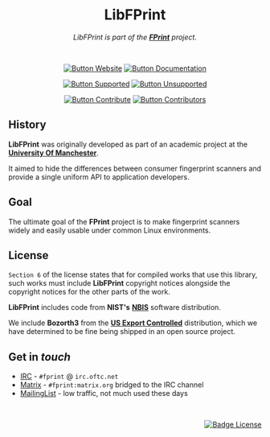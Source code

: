 

<div align="center">

# LibFPrint

*LibFPrint is part of the **[FPrint][Website]** project.*

<br/>

[![Button Website]][Website]
[![Button Documentation]][Documentation]

[![Button Supported]][Supported]
[![Button Unsupported]][Unsupported]

[![Button Contribute]][Contribute]
[![Button Contributors]][Contributors]

</div>

## History

**LibFPrint** was originally developed as part of an
academic project at the **[University Of Manchester]**.

It aimed to hide the differences between consumer
fingerprint scanners and provide a single uniform
API to application developers.

## Goal

The ultimate goal of the **FPrint** project is to make
fingerprint scanners widely and easily usable under
common Linux environments.

## License

`Section 6` of the license states that for compiled works that use
this library, such works must include **LibFPrint** copyright notices
alongside the copyright notices for the other parts of the work.

**LibFPrint** includes code from **NIST's** **[NBIS]** software distribution.

We include **Bozorth3** from the **[US Export Controlled]**
distribution, which we have determined to be fine
being shipped in an open source project.

## Get in *touch*

 - [IRC] - `#fprint` @ `irc.oftc.net`
 - [Matrix] - `#fprint:matrix.org` bridged to the IRC channel
 - [MailingList] - low traffic, not much used these days

<br/>

<div align="right">

[![Badge License]][License]

</div>


<!----------------------------------------------------------------------------->

[Documentation]: https://fprint.freedesktop.org/libfprint-dev/
[Contributors]: https://gitlab.freedesktop.org/libfprint/libfprint/-/graphs/master
[Unsupported]: https://gitlab.freedesktop.org/libfprint/wiki/-/wikis/Unsupported-Devices
[Supported]: https://fprint.freedesktop.org/supported-devices.html
[Website]: https://fprint.freedesktop.org/
[MailingList]: https://lists.freedesktop.org/mailman/listinfo/fprint
[IRC]: ircs://irc.oftc.net:6697/#fprint
[Matrix]: https://matrix.to/#/#fprint:matrix.org

[Contribute]: ./HACKING.md
[License]: ./COPYING

[University Of Manchester]: https://www.manchester.ac.uk/
[US Export Controlled]: https://fprint.freedesktop.org/us-export-control.html
[NBIS]: http://fingerprint.nist.gov/NBIS/index.html


<!---------------------------------[ Badges ]---------------------------------->

[Badge License]: https://img.shields.io/badge/License-LGPL2.1-015d93.svg?style=for-the-badge&labelColor=blue


<!---------------------------------[ Buttons ]--------------------------------->

[Button Documentation]: https://img.shields.io/badge/Documentation-04ACE6?style=for-the-badge&logoColor=white&logo=BookStack
[Button Contributors]: https://img.shields.io/badge/Contributors-FF4F8B?style=for-the-badge&logoColor=white&logo=ActiGraph
[Button Unsupported]: https://img.shields.io/badge/Unsupported_Devices-EF2D5E?style=for-the-badge&logoColor=white&logo=AdBlock
[Button Contribute]: https://img.shields.io/badge/Contribute-66459B?style=for-the-badge&logoColor=white&logo=Git
[Button Supported]: https://img.shields.io/badge/Supported_Devices-428813?style=for-the-badge&logoColor=white&logo=AdGuard
[Button Website]: https://img.shields.io/badge/Homepage-3B80AE?style=for-the-badge&logoColor=white&logo=freedesktopDotOrg
